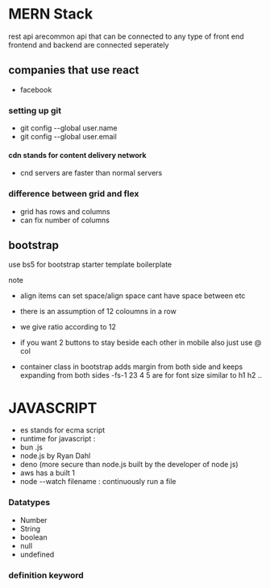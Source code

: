 # MERN Stack 
rest api arecommon api that can be connected to any type of front end
frontend and backend are connected seperately

## companies that use react 
- facebook

### setting up git 
- git config --global user.name <yourusername>
- git config --global user.email <youremail>


#### cdn stands for content delivery network
- cnd servers are faster than normal servers 
### difference between grid and flex 
- grid has rows and columns
- can fix number of columns 
## bootstrap
use bs5 for bootstrap starter template boilerplate

note 
- align items can set space/align space cant have space between etc

- there is an assumption of 12 coloumns in a row
- we give ratio according to 12
- if you want 2 buttons to stay beside each other in mobile also just use @ col
- container class in bootstrap adds margin from both side and keeps expanding from both sides
-fs-1 23 4 5 are for font size similar to h1 h2 ..
# JAVASCRIPT
 - es stands for ecma script 
 - runtime for javascript : 
 - bun .js
 - node.js by Ryan Dahl
 - deno (more secure than node.js built by the developer of node js)
 - aws has a built 1  
 - node --watch filename : continuously run a file 
### Datatypes
 - Number
 - String
 - boolean
 - null
 - undefined

### definition keyword